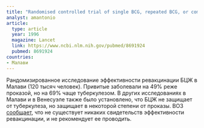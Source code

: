 ```yaml
---
title: "Randomised controlled trial of single BCG, repeated BCG, or combined BCG and killed Mycobacterium leprae vaccine for prevention of leprosy and tuberculosis in Malawi. Karonga Prevention Trial Group"
analyst: amantonio
article:
  type: article
  year: 1996
  magazine: Lancet
  link: https://www.ncbi.nlm.nih.gov/pubmed/8691924
  pubmed: 8691924
countries:
- Малави
---
```


Рандомизированное исследование эффективности ревакцинации БЦЖ в Малави (120 тысяч человек). Привитые заболевали на 49% реже проказой, но на 69% чаще туберкулезом.
В других исследованиях в Малави и в Венесуэле также было установлено, что БЦЖ не защищает от туберкулеза, но защищает в некоторой степени от проказы.
ВОЗ [сообщает](http://apps.who.int/iris/bitstream/10665/260307/1/WER9308-73-96.pdf), что не существует никаких свидетельств эффективности ревакцинации, и не рекомендует ее проводить.
